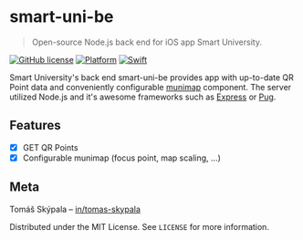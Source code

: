 # smart-uni-be
> Open-source Node.js back end for iOS app Smart University.

[![GitHub license](https://img.shields.io/github/license/Naereen/StrapDown.js.svg)](https://github.com/Naereen/StrapDown.js/blob/master/LICENSE)
[![Platform](https://img.shields.io/cocoapods/p/LFAlertController.svg?style=flat)](https://developer.apple.com/ios/)
<a href="https://developer.apple.com/swift/">
<img src="https://img.shields.io/badge/Swift-5-orange.svg"
alt="Swift" />
</a>

Smart University's back end smart-uni-be provides app with up-to-date QR Point data and conveniently configurable [munimap](https://maps.muni.cz/munimap/) component. The server utilized Node.js and it's awesome frameworks such as [Express](https://expressjs.com) or [Pug](https://pugjs.org/).

## Features

- [x] GET QR Points
- [x] Configurable munimap (focus point, map scaling, ...)

## Meta

Tomáš Skýpala – [in/tomas-skypala](https://www.linkedin.com/in/tomas-skypala/)

Distributed under the MIT License. See ``LICENSE`` for more information.
